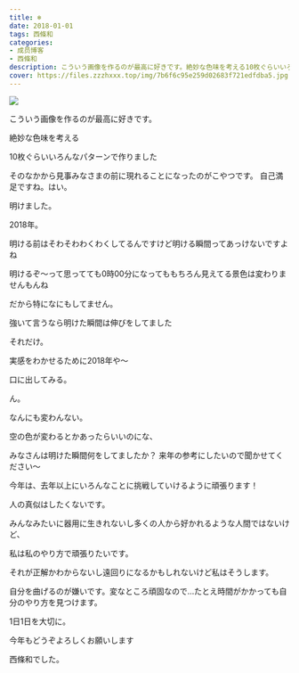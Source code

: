 ```yaml
---
title: ❄︎
date: 2018-01-01
tags: 西條和
categories: 
- 成员博客
- 西條和
description: こういう画像を作るのが最高に好きです。絶妙な色味を考える10枚ぐらいいろんなパターンで作りましたそのなかから見事みなさまの前に現れることになったのがこやつです。自己満...
cover: https://files.zzzhxxx.top/img/7b6f6c95e259d02683f721edfdba5.jpg 
---
```







![](https://files.zzzhxxx.top/img/7b6f6c95e259d02683f721edfdba5.jpg)





こういう画像を作るのが最高に好きです。

絶妙な色味を考える


10枚ぐらいいろんなパターンで作りました

そのなかから見事みなさまの前に現れることになったのがこやつです。
自己満足ですね。はい。







明けました。


2018年。




明ける前はそわそわわくわくしてるんですけど明ける瞬間ってあっけないですよね



明けるぞ〜って思ってても0時00分になってももちろん見えてる景色は変わりませんもんね



だから特になにもしてません。



強いて言うなら明けた瞬間は伸びをしてました


それだけ。



実感をわかせるために2018年や〜

口に出してみる。





ん。






なんにも変わんない。

空の色が変わるとかあったらいいのにな、




みなさんは明けた瞬間何をしてましたか？
来年の参考にしたいので聞かせてください〜






今年は、去年以上にいろんなことに挑戦していけるように頑張ります！




人の真似はしたくないです。




みんなみたいに器用に生きれないし多くの人から好かれるような人間ではないけど、

私は私のやり方で頑張りたいです。




それが正解かわからないし遠回りになるかもしれないけど私はそうします。



自分を曲げるのが嫌いです。変なところ頑固なので…たとえ時間がかかっても自分のやり方を見つけます。



1日1日を大切に。






今年もどうぞよろしくお願いします


西條和でした。


